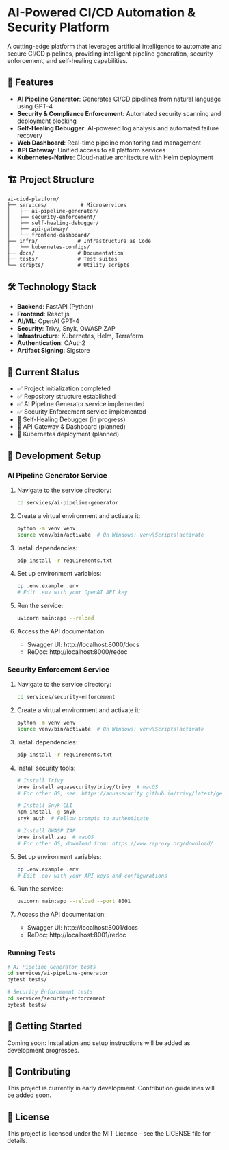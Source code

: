 # AI-Powered CI/CD Automation & Security Platform

A cutting-edge platform that leverages artificial intelligence to automate and secure CI/CD pipelines, providing intelligent pipeline generation, security enforcement, and self-healing capabilities.

## 🚀 Features

- **AI Pipeline Generator**: Generates CI/CD pipelines from natural language using GPT-4
- **Security & Compliance Enforcement**: Automated security scanning and deployment blocking
- **Self-Healing Debugger**: AI-powered log analysis and automated failure recovery
- **Web Dashboard**: Real-time pipeline monitoring and management
- **API Gateway**: Unified access to all platform services
- **Kubernetes-Native**: Cloud-native architecture with Helm deployment

## 🏗️ Project Structure

```
ai-cicd-platform/
├── services/           # Microservices
│   ├── ai-pipeline-generator/
│   ├── security-enforcement/
│   ├── self-healing-debugger/
│   ├── api-gateway/
│   └── frontend-dashboard/
├── infra/             # Infrastructure as Code
│   └── kubernetes-configs/
├── docs/              # Documentation
├── tests/             # Test suites
└── scripts/           # Utility scripts
```

## 🛠️ Technology Stack

- **Backend**: FastAPI (Python)
- **Frontend**: React.js
- **AI/ML**: OpenAI GPT-4
- **Security**: Trivy, Snyk, OWASP ZAP
- **Infrastructure**: Kubernetes, Helm, Terraform
- **Authentication**: OAuth2
- **Artifact Signing**: Sigstore

## 🚦 Current Status

- ✅ Project initialization completed
- ✅ Repository structure established
- ✅ AI Pipeline Generator service implemented
- ✅ Security Enforcement service implemented
- 🔄 Self-Healing Debugger (in progress)
- 📝 API Gateway & Dashboard (planned)
- 📝 Kubernetes deployment (planned)

## 🔧 Development Setup

### AI Pipeline Generator Service

1. Navigate to the service directory:
   ```bash
   cd services/ai-pipeline-generator
   ```

2. Create a virtual environment and activate it:
   ```bash
   python -m venv venv
   source venv/bin/activate  # On Windows: venv\Scripts\activate
   ```

3. Install dependencies:
   ```bash
   pip install -r requirements.txt
   ```

4. Set up environment variables:
   ```bash
   cp .env.example .env
   # Edit .env with your OpenAI API key
   ```

5. Run the service:
   ```bash
   uvicorn main:app --reload
   ```

6. Access the API documentation:
   - Swagger UI: http://localhost:8000/docs
   - ReDoc: http://localhost:8000/redoc

### Security Enforcement Service

1. Navigate to the service directory:
   ```bash
   cd services/security-enforcement
   ```

2. Create a virtual environment and activate it:
   ```bash
   python -m venv venv
   source venv/bin/activate  # On Windows: venv\Scripts\activate
   ```

3. Install dependencies:
   ```bash
   pip install -r requirements.txt
   ```

4. Install security tools:
   ```bash
   # Install Trivy
   brew install aquasecurity/trivy/trivy  # macOS
   # For other OS, see: https://aquasecurity.github.io/trivy/latest/getting-started/installation/

   # Install Snyk CLI
   npm install -g snyk
   snyk auth  # Follow prompts to authenticate

   # Install OWASP ZAP
   brew install zap  # macOS
   # For other OS, download from: https://www.zaproxy.org/download/
   ```

5. Set up environment variables:
   ```bash
   cp .env.example .env
   # Edit .env with your API keys and configurations
   ```

6. Run the service:
   ```bash
   uvicorn main:app --reload --port 8001
   ```

7. Access the API documentation:
   - Swagger UI: http://localhost:8001/docs
   - ReDoc: http://localhost:8001/redoc

### Running Tests

```bash
# AI Pipeline Generator tests
cd services/ai-pipeline-generator
pytest tests/

# Security Enforcement tests
cd services/security-enforcement
pytest tests/
```

## 📝 Getting Started

Coming soon: Installation and setup instructions will be added as development progresses.

## 🤝 Contributing

This project is currently in early development. Contribution guidelines will be added soon.

## 📄 License

This project is licensed under the MIT License - see the LICENSE file for details.
